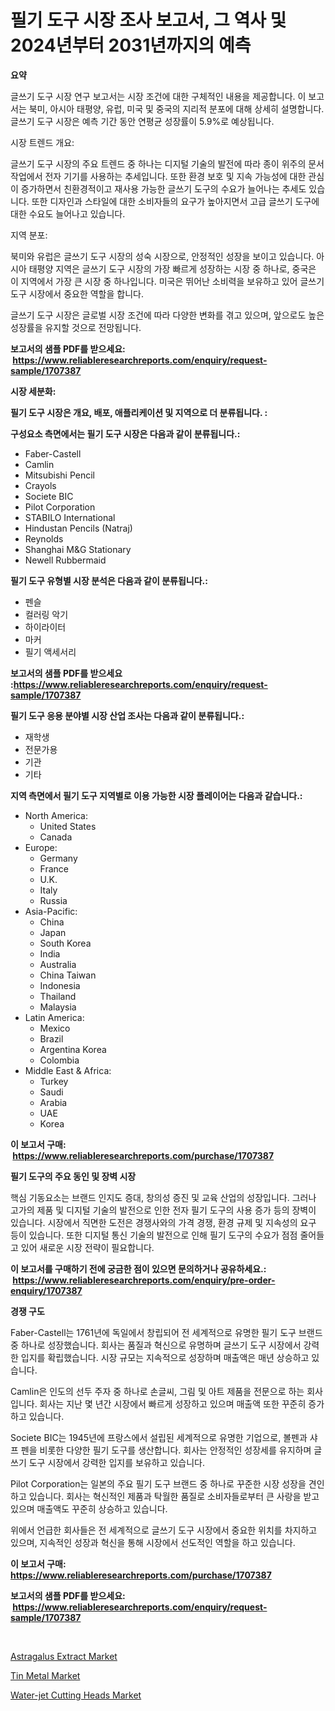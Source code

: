 <p><h1>필기 도구 시장 조사 보고서, 그 역사 및 2024년부터 2031년까지의 예측</h1></p><p><strong>요약</strong></p>
<p><p>글쓰기 도구 시장 연구 보고서는 시장 조건에 대한 구체적인 내용을 제공합니다. 이 보고서는 북미, 아시아 태평양, 유럽, 미국 및 중국의 지리적 분포에 대해 상세히 설명합니다. 글쓰기 도구 시장은 예측 기간 동안 연평균 성장률이 5.9%로 예상됩니다.</p><p>시장 트렌드 개요:</p><p>글쓰기 도구 시장의 주요 트렌드 중 하나는 디지털 기술의 발전에 따라 종이 위주의 문서 작업에서 전자 기기를 사용하는 추세입니다. 또한 환경 보호 및 지속 가능성에 대한 관심이 증가하면서 친환경적이고 재사용 가능한 글쓰기 도구의 수요가 늘어나는 추세도 있습니다. 또한 디자인과 스타일에 대한 소비자들의 요구가 높아지면서 고급 글쓰기 도구에 대한 수요도 늘어나고 있습니다.</p><p>지역 분포:</p><p>북미와 유럽은 글쓰기 도구 시장의 성숙 시장으로, 안정적인 성장을 보이고 있습니다. 아시아 태평양 지역은 글쓰기 도구 시장의 가장 빠르게 성장하는 시장 중 하나로, 중국은 이 지역에서 가장 큰 시장 중 하나입니다. 미국은 뛰어난 소비력을 보유하고 있어 글쓰기 도구 시장에서 중요한 역할을 합니다.</p><p>글쓰기 도구 시장은 글로벌 시장 조건에 따라 다양한 변화를 겪고 있으며, 앞으로도 높은 성장률을 유지할 것으로 전망됩니다.</p></p>
<p><strong>보고서의 샘플 PDF를 받으세요: &nbsp;<a href="https://www.reliableresearchreports.com/enquiry/request-sample/1707387">https://www.reliableresearchreports.com/enquiry/request-sample/1707387</a></strong></p>
<p><strong>시장 세분화:</strong></p>
<p><strong> 필기 도구 시장은 개요, 배포, 애플리케이션 및 지역으로 더 분류됩니다. :</strong></p>
<p><strong>구성요소 측면에서는 필기 도구 시장은 다음과 같이 분류됩니다.:</strong></p>
<p><ul><li>Faber-Castell</li><li>Camlin</li><li>Mitsubishi Pencil</li><li>Crayols</li><li>Societe BIC</li><li>Pilot Corporation</li><li>STABILO International</li><li>Hindustan Pencils (Natraj)</li><li>Reynolds</li><li>Shanghai M&G Stationary</li><li>Newell Rubbermaid</li></ul></p>
<p><strong> 필기 도구 유형별 시장 분석은 다음과 같이 분류됩니다.:</strong></p>
<p><ul><li>펜슬</li><li>컬러링 악기</li><li>하이라이터</li><li>마커</li><li>필기 액세서리</li></ul></p>
<p><strong>보고서의 샘플 PDF를 받으세요 :<a href="https://www.reliableresearchreports.com/enquiry/request-sample/1707387">https://www.reliableresearchreports.com/enquiry/request-sample/1707387</a></strong></p>
<p><strong> 필기 도구 응용 분야별 시장 산업 조사는 다음과 같이 분류됩니다.:</strong></p>
<p><ul><li>재학생</li><li>전문가용</li><li>기관</li><li>기타</li></ul></p>
<p><strong>지역 측면에서 필기 도구 지역별로 이용 가능한 시장 플레이어는 다음과 같습니다.:</strong></p>
<p><ul>
    <li>
        North America:
        <ul>
            <li>United States</li>
            <li>Canada</li>
        </ul>
    </li>
    <li>
        Europe:
        <ul>
            <li>Germany</li>
            <li>France</li>
            <li>U.K.</li>
            <li>Italy</li>
            <li>Russia</li>
        </ul>
    </li>
    <li>
        Asia-Pacific:
        <ul>
            <li>China</li>
            <li>Japan</li>
            <li>South Korea</li>
            <li>India</li>
            <li>Australia</li>
            <li>China Taiwan</li>
            <li>Indonesia</li>
            <li>Thailand</li>
            <li>Malaysia</li>
        </ul>
    </li>
    <li>
        Latin America:
        <ul>
            <li>Mexico</li>
            <li>Brazil</li>
            <li>Argentina Korea</li>
            <li>Colombia</li>
        </ul>
    </li>
    <li>
        Middle East & Africa:
        <ul>
            <li>Turkey</li>
            <li>Saudi</li>
            <li>Arabia</li>
            <li>UAE</li>
            <li>Korea</li>
        </ul>
    </li>
    </ul></p>
<p><strong>이 보고서 구매: &nbsp;<a href="https://www.reliableresearchreports.com/purchase/1707387">https://www.reliableresearchreports.com/purchase/1707387</a></strong></p>
<p><strong>필기 도구의 주요 동인 및 장벽 시장</strong></p>
<p><p>핵심 기동요소는 브랜드 인지도 증대, 창의성 증진 및 교육 산업의 성장입니다. 그러나 고가의 제품 및 디지털 기술의 발전으로 인한 전자 필기 도구의 사용 증가 등의 장벽이 있습니다. 시장에서 직면한 도전은 경쟁사와의 가격 경쟁, 환경 규제 및 지속성의 요구 등이 있습니다. 또한 디지털 통신 기술의 발전으로 인해 필기 도구의 수요가 점점 줄어들고 있어 새로운 시장 전략이 필요합니다.</p></p>
<p><strong>이 보고서를 구매하기 전에 궁금한 점이 있으면 문의하거나 공유하세요.: &nbsp;<a href="https://www.reliableresearchreports.com/enquiry/pre-order-enquiry/1707387">https://www.reliableresearchreports.com/enquiry/pre-order-enquiry/1707387</a></strong></p>
<p><strong>경쟁 구도</strong></p>
<p><p>Faber-Castell는 1761년에 독일에서 창립되어 전 세계적으로 유명한 필기 도구 브랜드 중 하나로 성장했습니다. 회사는 품질과 혁신으로 유명하며 글쓰기 도구 시장에서 강력한 입지를 확립했습니다. 시장 규모는 지속적으로 성장하며 매출액은 매년 상승하고 있습니다.</p><p>Camlin은 인도의 선두 주자 중 하나로 손글씨, 그림 및 아트 제품을 전문으로 하는 회사입니다. 회사는 지난 몇 년간 시장에서 빠르게 성장하고 있으며 매출액 또한 꾸준히 증가하고 있습니다.</p><p>Societe BIC는 1945년에 프랑스에서 설립된 세계적으로 유명한 기업으로, 볼펜과 샤프 펜을 비롯한 다양한 필기 도구를 생산합니다. 회사는 안정적인 성장세를 유지하며 글쓰기 도구 시장에서 강력한 입지를 보유하고 있습니다.</p><p>Pilot Corporation는 일본의 주요 필기 도구 브랜드 중 하나로 꾸준한 시장 성장을 견인하고 있습니다. 회사는 혁신적인 제품과 탁월한 품질로 소비자들로부터 큰 사랑을 받고 있으며 매출액도 꾸준히 상승하고 있습니다.</p><p>위에서 언급한 회사들은 전 세계적으로 글쓰기 도구 시장에서 중요한 위치를 차지하고 있으며, 지속적인 성장과 혁신을 통해 시장에서 선도적인 역할을 하고 있습니다.</p></p>
<p><strong>이 보고서 구매: &nbsp; <a href="https://www.reliableresearchreports.com/purchase/1707387">https://www.reliableresearchreports.com/purchase/1707387</a></strong></p>
<p><strong>보고서의 샘플 PDF를 받으세요: &nbsp;<a href="https://www.reliableresearchreports.com/enquiry/request-sample/1707387">https://www.reliableresearchreports.com/enquiry/request-sample/1707387</a></strong><strong></strong></p>
<p>&nbsp;</p>
<p><p><a href="https://github.com/rahu1506/Market-Research-Report-List-3/blob/main/astragalus-extract-market.md">Astragalus Extract Market</a></p><p><a href="https://github.com/juniordelafrance/Market-Research-Report-List-2/blob/main/tin-metal-market.md">Tin Metal Market</a></p><p><a href="https://issuu.com/reportprime-2/docs/water-jet-cutting-heads-market-size-2030.pptx">Water-jet Cutting Heads Market</a></p></p>